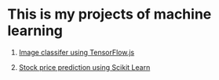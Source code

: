 # This is my projects of machine learning

1. [Image classifer using TensorFlow.js](https://github.com/gary9630/ML-projects/tree/master/01_image_classifier)

2. [Stock price prediction using Scikit Learn](https://github.com/gary9630/ML-projects/tree/master/02_stock_prediction)
